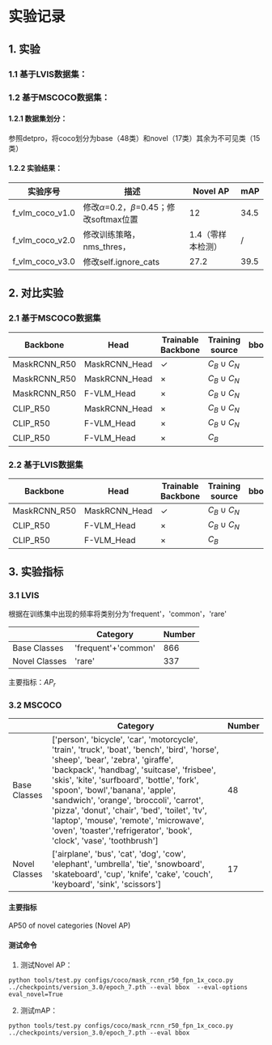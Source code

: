 #  实验记录

## 1. 实验

### 1.1 基于LVIS数据集：

### 1.2 基于MSCOCO数据集：

#### 1.2.1 数据集划分：

参照detpro，将coco划分为base（48类）和novel（17类）其余为不可见类（15类）

#### 1.2.2 实验结果：

| 实验序号        | 描述                                            | Novel  AP         | mAP  |
| --------------- | ----------------------------------------------- | ----------------- | ---- |
| f_vlm_coco_v1.0 | 修改$\alpha$=0.2，$\beta$=0.45；修改softmax位置 | 12                | 34.5 |
| f_vlm_coco_v2.0 | 修改训练策略，nms_thres，                       | 1.4（零样本检测） | /    |
| f_vlm_coco_v3.0 | 修改self.ignore_cats                            | 27.2              | 39.5 |



## 2. 对比实验

### 2.1 基于MSCOCO数据集

| Backbone     | Head          | Trainable Backbone | Training source | bbox_mAP | Novel AP |
| ------------ | ------------- | ------------------ | --------------- | -------- | -------- |
| MaskRCNN_R50 | MaskRCNN_Head | $\checkmark$       | $C_B \cup C_N$  |          | \        |
| MaskRCNN_R50 | MaskRCNN_Head | $\times$           | $C_B \cup C_N$  |          | \        |
| MaskRCNN_R50 | F-VLM_Head    | $\times$           | $C_B \cup C_N$  |          | \        |
| CLIP_R50     | MaskRCNN_Head | $\times$           | $C_B \cup C_N$  |          | \        |
| CLIP_R50     | F-VLM_Head    | $\times$           | $C_B \cup C_N$  |          | \        |
| CLIP_R50     | F-VLM_Head    | $\times$           | $C_B$           |          |          |

### 2.2 基于LVIS数据集

| Backbone     | Head          | Trainable Backbone | Training source | bbox_mAP | Novel AP |
| ------------ | ------------- | ------------------ | --------------- | -------- | -------- |
| MaskRCNN_R50 | MaskRCNN_Head | $\checkmark$       | $C_B \cup C_N$  |          | \        |
| CLIP_R50     | F-VLM_Head    | $\times$           | $C_B \cup C_N$  |          | \        |
| CLIP_R50     | F-VLM_Head    | $\times$           | $C_B$           |          |          |

## 3. 实验指标

### 3.1 LVIS

根据在训练集中出现的频率将类别分为'frequent'，'common'，'rare'

|               | Category            | Number |
| ------------- | ------------------- | ------ |
| Base Classes  | 'frequent'+'common' | 866    |
| Novel Classes | 'rare'              | 337    |

主要指标：$AP_r$

### 3.2 MSCOCO

|               | Category                                                     | Number |
| ------------- | ------------------------------------------------------------ | ------ |
| Base Classes  | ['person', 'bicycle', 'car', 'motorcycle', 'train', 'truck', 'boat', 'bench', 'bird', 'horse', 'sheep', 'bear', 'zebra', 'giraffe', 'backpack', 'handbag', 'suitcase', 'frisbee', 'skis', 'kite', 'surfboard', 'bottle', 'fork', 'spoon', 'bowl','banana', 'apple', 'sandwich', 'orange', 'broccoli', 'carrot', 'pizza', 'donut', 'chair', 'bed', 'toilet', 'tv', 'laptop', 'mouse', 'remote', 'microwave', 'oven', 'toaster','refrigerator', 'book', 'clock', 'vase', 'toothbrush'] | 48     |
| Novel Classes | ['airplane', 'bus', 'cat', 'dog', 'cow', 'elephant', 'umbrella', 'tie', 'snowboard', 'skateboard', 'cup', 'knife', 'cake', 'couch', 'keyboard', 'sink', 'scissors'] | 17     |

#### 主要指标

AP50 of novel categories (Novel AP)

#### 测试命令

1. 测试Novel AP：

```shell
python tools/test.py configs/coco/mask_rcnn_r50_fpn_1x_coco.py ../checkpoints/version_3.0/epoch_7.pth --eval bbox  --eval-options eval_novel=True 
```



2. 测试mAP：



```shell
python tools/test.py configs/coco/mask_rcnn_r50_fpn_1x_coco.py ../checkpoints/version_3.0/epoch_7.pth --eval bbox   
```


